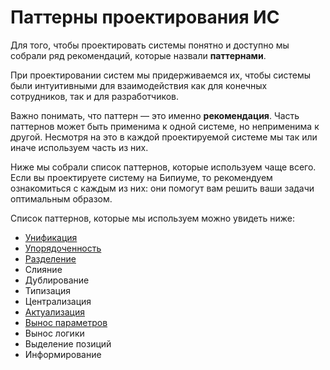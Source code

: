 # Паттерны проектирования ИС

Для того, чтобы проектировать системы понятно и доступно мы собрали ряд рекомендаций, которые назвали **паттернами**.

При проектировании систем мы придерживаемся их, чтобы системы были интуитивными для взаимодействия как для конечных сотрудников, так и для разработчиков.

Важно понимать, что паттерн — это именно **рекомендация**. Часть паттернов может быть применима к одной системе, но неприменима к другой. Несмотря на это в каждой проектируемой системе мы так или иначе используем часть из них.

Ниже мы собрали список паттернов, которые используем чаще всего. Если вы проектируете систему на Бипиуме, то рекомендуем ознакомиться с каждым из них: они помогут вам решить ваши задачи оптимальным образом.

Список паттернов, которые мы используем можно увидеть ниже:

* [Унификация](unifikaciya.md)
* [Упорядоченность](uporyadochennost.md)
* [Разделение](razdelenie.md)
* Слияние
* Дублирование
* Типизация
* Централизация
* [Актуализация](aktualizaciya.md)
* [Вынос параметров](vynos-parametrov.md)
* Вынос логики
* Выделение позиций
* Информирование
